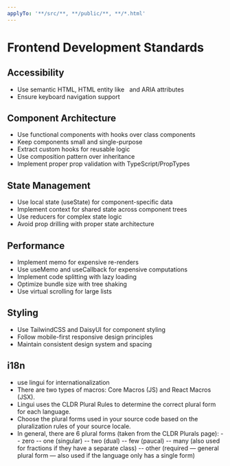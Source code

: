 ```yaml
---
applyTo: '**/src/**, **/public/**, **/*.html'
---
```


# Frontend Development Standards

## Accessibility

- Use semantic HTML, HTML entity like &nbsp; and ARIA attributes
- Ensure keyboard navigation support

## Component Architecture

- Use functional components with hooks over class components
- Keep components small and single-purpose
- Extract custom hooks for reusable logic
- Use composition pattern over inheritance
- Implement proper prop validation with TypeScript/PropTypes

## State Management

- Use local state (useState) for component-specific data
- Implement context for shared state across component trees
- Use reducers for complex state logic
- Avoid prop drilling with proper state architecture

## Performance

- Implement memo for expensive re-renders
- Use useMemo and useCallback for expensive computations
- Implement code splitting with lazy loading
- Optimize bundle size with tree shaking
- Use virtual scrolling for large lists

## Styling

- Use TailwindCSS and DaisyUI for component styling
- Follow mobile-first responsive design principles
- Maintain consistent design system and spacing

## i18n

- use lingui for internationalization
- There are two types of macros: Core Macros (JS) and React Macros (JSX).
- Lingui uses the CLDR Plural Rules to determine the correct plural form for each language.
- Choose the plural forms used in your source code based on the pluralization rules of your source locale.
- In general, there are 6 plural forms (taken from the CLDR Plurals page):
  -- zero
  -- one (singular)
  -- two (dual)
  -- few (paucal)
  -- many (also used for fractions if they have a separate class)
  -- other (required — general plural form — also used if the language only has a single form)
